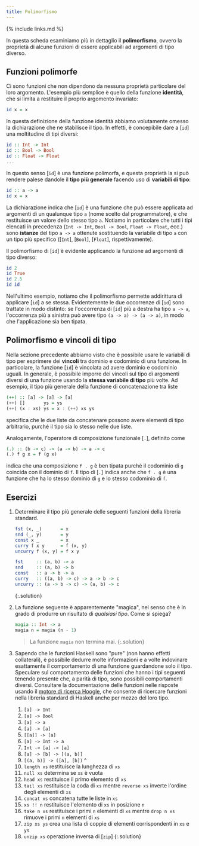 ```yaml
---
title: Polimorfismo
---
```


{% include links.md %}

In questa scheda esaminiamo più in dettaglio il **polimorfismo**,
ovvero la proprietà di alcune funzioni di essere applicabili ad
argomenti di tipo diverso.

## Funzioni polimorfe

Ci sono funzioni che non dipendono da nessuna proprietà particolare
del loro argomento. L'esempio più semplice è quello della funzione
**identità**, che si limita a restituire il proprio argomento
invariato:

```haskell
id x = x
```

In questa definizione della funzione identità abbiamo volutamente
omesso la dichiarazione che ne stabilisce il tipo. In effetti,
è concepibile dare a [`id`] una moltitudine di tipi diversi:

```haskell
id :: Int -> Int
id :: Bool -> Bool
id :: Float -> Float
...
```

In questo senso [`id`] è una funzione polimorfa, e questa proprietà la
si può rendere palese dandole il **tipo più generale** facendo uso
di **variabili di tipo**:

```haskell
id :: a -> a
id x = x
```

La dichiarazione indica che [`id`] è una funzione che può essere
applicata ad argomenti di un qualunque tipo `a` (nome scelto dal
programmatore), e che restituisce un valore dello stesso tipo
`a`. Notiamo in particolare che tutti i tipi elencati in precedenza
(`Int -> Int`, `Bool -> Bool`, `Float -> Float`, ecc.) sono
**istanze** del tipo `a -> a` ottenute sostituendo la variabile di
tipo `a` con un tipo più specifico ([`Int`], [`Bool`], [`Float`],
rispettivamente).

Il polimorfismo di [`id`] è evidente applicando la funzione ad
argomenti di tipo diverso:

```haskell
id 2
id True
id 2.5
id id
```

Nell'ultimo esempio, notiamo che il polimorfismo permette
addirittura di applicare [`id`] a se stessa. Evidentemente le due
occorrenze di [`id`] sono trattate in modo distinto: se l'occorrenza
di [`id`] più a destra ha tipo `a -> a`, l'occorrenza più a sinistra
può avere tipo `(a -> a) -> (a -> a)`, in modo che l'applicazione
sia ben tipata.

## Polimorfismo e vincoli di tipo

Nella sezione precedente abbiamo visto che è possibile usare le
variabili di tipo per esprimere dei **vincoli** tra dominio e
codominio di una funzione. In particolare, la funzione [`id`] è
vincolata ad avere dominio e codominio uguali. In generale, è
possibile imporre dei vincoli sul tipo di argomenti diversi di una
funzione usando la **stessa variabile di tipo** più volte. Ad
esempio, il tipo più generale della funzione di concatenazione tra
liste

``` haskell
(++) :: [a] -> [a] -> [a]
(++) []       ys = ys
(++) (x : xs) ys = x : (++) xs ys
```

specifica che le due liste da concatenare possono avere elementi di
tipo arbitrario, purché il tipo sia lo stesso nelle due liste.

Analogamente, l'operatore di composizione funzionale [`.`], definito
come

``` haskell
(.) :: (b -> c) -> (a -> b) -> a -> c
(.) f g x = f (g x)
```

indica che una composizione `f . g` è ben tipata purché il codominio
di `g` coincida con il dominio di `f`. Il tipo di [`.`] indica anche
che `f . g` è una funzione che ha lo stesso dominio di `g` e lo
stesso codominio di `f`.

## Esercizi

1. Determinare il tipo più generale delle seguenti funzioni della
   libreria standard.
   ``` haskell
   fst (x, _)       = x
   snd (_, y)       = y
   const x _        = x
   curry f x y      = f (x, y)
   uncurry f (x, y) = f x y
   ```

   ```haskell
   fst     :: (a, b) -> a
   snd     :: (a, b) -> b
   const   :: a -> b -> a
   curry   :: ((a, b) -> c) -> a -> b -> c
   uncurry :: (a -> b -> c) -> (a, b) -> c
   ```
   {:.solution}
2. La funzione seguente è apparentemente "magica", nel senso che è
   in grado di produrre un risultato di *qualsiasi tipo*. Come si
   spiega?
   ``` haskell
   magia :: Int -> a
   magia n = magia (n - 1)
   ```

   > La funzione `magia` non termina mai.
   {:.solution}
3. Sapendo che le funzioni Haskell sono "pure" (non hanno effetti
   collaterali), è possibile dedurre molte informazioni e a volte
   indovinare esattamente il comportamento di una funzione
   guardandone solo il tipo. Speculare sul comportamento delle
   funzioni che hanno i tipi seguenti tenendo presente che, a parità
   di tipo, sono possibili comportamenti diversi. Consultare la
   documentazione delle funzioni nelle risposte usando il [motore di
   ricerca Hoogle](https://hoogle.haskell.org), che consente di
   ricercare funzioni nella libreria standard di Haskell anche per
   mezzo del loro tipo.

   1. `[a] -> Int`
   2. `[a] -> Bool`
   3. `[a] -> a`
   4. `[a] -> [a]`
   5. `[[a]] -> [a]`
   6. `[a] -> Int -> a`
   7. `Int -> [a] -> [a]`
   8. `[a] -> [b] -> [(a, b)]`
   9. `[(a, b)] -> ([a], [b])`
   ^
   10. `length xs` restituisce la lunghezza di `xs`
   11. `null xs` determina se `xs` è vuota
   12. `head xs` restituisce il primo elemento di `xs`
   13. `tail xs` restituisce la coda di `xs` mentre `reverse xs` inverte
	  l'ordine degli elementi di `xs`
   14. `concat xs` concatena tutte le liste in `xs`
   15. `xs !! n` restituisce l'elemento di `xs` in posizione `n`
   16. `take n xs` restituisce i primi `n` elementi di `xs` mentre
	  `drop n xs` rimuove i primi `n` elementi di `xs`
   17. `zip xs ys` crea una lista di coppie di elementi
	  corrispondenti in `xs` e `ys`
   18. `unzip xs` operazione inversa di [`zip`]
   {:.solution}
